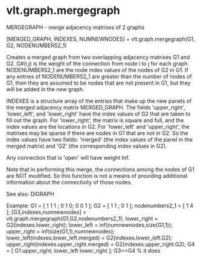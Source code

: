 # vlt.graph.mergegraph

  MERGEGRAPH - merge adjacency matrixes of 2 graphs
 
  [MERGED_GRAPH, INDEXES, NUMNEWNODES] = vlt.graph.mergegraph(G1, G2, NODENUMBERS2_1)
 
  Creates a merged graph from two overlapping adjacency matrixes
  G1 and G2. G#(i,j) is the weight of the connection from node
  i to j for each graph. NODENUMBERS2_1 are the node index values
  of the nodes of G2 in G1. If any entries of NODENUMBERS2_1 are
  greater than the number of nodes of G1, then they are assumed to
  be nodes that are not present in G1, but they will be added in the
  new graph.
 
  INDEXES is a structure array of the entries that make up the new
  panels of the merged adjacency matrix MERGED_GRAPH. The fields
  'upper_right', 'lower_left', and 'lower_right' have the index values
  of G2 that are taken to fill out the graph. For 'lower_right', the
  matrix is square and full, and the index values are the locations in
  G2. For 'lower_left' and 'upper_right', the matrixes may be sparse
  if there are nodes in G1 that are not in G2. So the index values
  have two fields: 'merged' (the index values of the panel in the merged
  matrix) and 'G2' (the corresponding index values in G2). 
 
  Any connection that is 'open' will have weight Inf.
 
  Note that in performing this merge, the connections among the nodes of
  G1 are NOT modified. So this function is not a means of providing additional
  information about the connectivity of those nodes.
 
  See also: DIGRAPH
 
  Example: 
             G1 = [ 1 1 1 ; 0 1 0; 0 0 1 ]; 
             G2 = [ 1 1 ; 0 1 ];
             nodenumbers2_1 = [ 1 4 ];
             [G3,indexes,numnewnodes] = vlt.graph.mergegraph(G1,G2,nodenumbers2_1);
             lower_right = G2(indexes.lower_right);
             lower_left = inf(numnewnodes,size(G1,1));
             upper_right = inf(size(G1,1),numnewnodes);
             lower_left(indexes.lower_left.merged) = G2(indexes.lower_left.G2);
             upper_right(indexes.upper_right.merged) = G2(indexes.upper_right.G2);
             G4 = [ G1 upper_right; lower_left lower_right ];
             G3==G4 % it does
